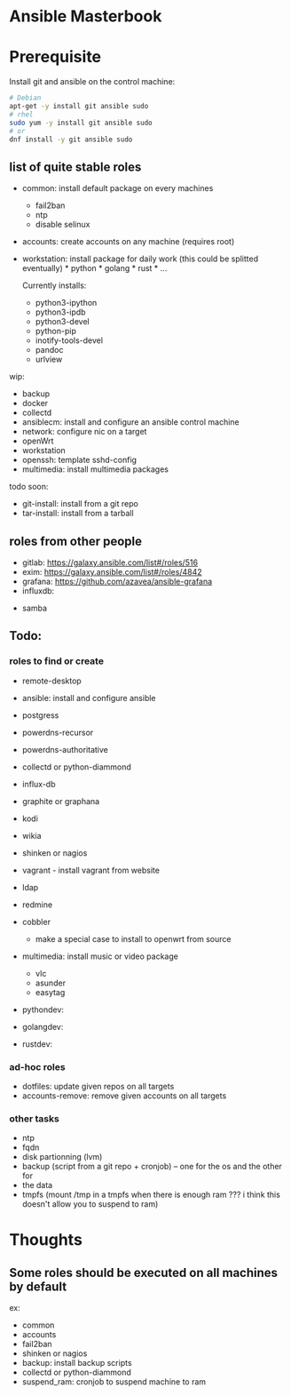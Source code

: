 # Ansible Masterbook

# Prerequisite

Install git and ansible on the control machine:
```bash
# Debian
apt-get -y install git ansible sudo
# rhel
sudo yum -y install git ansible sudo
# or
dnf install -y git ansible sudo
```
## list of quite stable roles

* common: install default package on every machines
  * fail2ban
  * ntp
  * disable selinux
* accounts: create accounts on any machine (requires root)
* workstation: install package for daily work (this could be splitted eventually)
            * python
            * golang
            * rust
            * ...

    Currently installs:
    - python3-ipython
    - python3-ipdb
    - python3-devel
    - python-pip
    - inotify-tools-devel
    - pandoc
    - urlview

wip:
  * backup
  * docker
  * collectd
  * ansiblecm: install and configure an ansible control machine
  * network: configure nic on a target
  * openWrt
  * workstation
  * openssh: template sshd-config
  * multimedia: install multimedia packages

todo soon:
  * git-install: install from a git repo
  * tar-install: install from a tarball

## roles from other people
  * gitlab: https://galaxy.ansible.com/list#/roles/516
  * exim: https://galaxy.ansible.com/list#/roles/4842
  * grafana: https://github.com/azavea/ansible-grafana
  * influxdb:
  - samba

## Todo:

### roles to find or create
* remote-desktop
* ansible: install and configure ansible
* postgress
* powerdns-recursor
* powerdns-authoritative
* collectd or python-diammond
* influx-db
* graphite or graphana
* kodi
* wikia
* shinken or nagios
* vagrant - install vagrant from website
* ldap
* redmine
* cobbler
    - make a special  case to install to openwrt from source

* multimedia: install music or video package
    - vlc
    - asunder
    - easytag

* pythondev:
* golangdev:
* rustdev:

### ad-hoc roles
* dotfiles: update given repos on all targets
* accounts-remove: remove given accounts on all targets

### other tasks
*  ntp
*  fqdn
*  disk partionning (lvm)
*  backup (script from a git repo + cronjob) – one for the os and the other for
*  the data
*  tmpfs (mount /tmp in a tmpfs when there is enough ram ??? i think this doesn't allow
    you to suspend to ram)

# Thoughts

## Some roles should be executed on all machines by default
ex:
* common
* accounts
* fail2ban
* shinken or nagios
* backup: install backup scripts
* collectd or python-diammond
* suspend_ram: cronjob to suspend machine to ram
